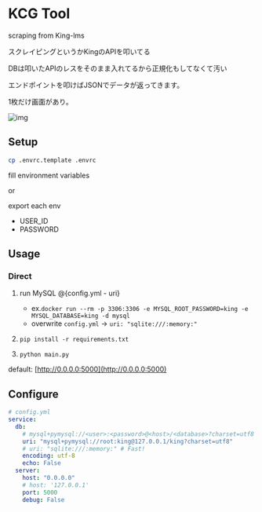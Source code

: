 # KCG Tool

scraping from King-lms

スクレイピングというかKingのAPIを叩いてる

DBは叩いたAPIのレスをそのまま入れてるから正規化もしてなくて汚い

エンドポイントを叩けばJSONでデータが返ってきます。

1枚だけ画面があり。

![img](https://user-images.githubusercontent.com/25787913/53440270-7b770f00-3a47-11e9-8a70-4a199eb7ab7d.png)

## Setup

```sh
cp .envrc.template .envrc
```

fill environment variables

or

export each env

- USER_ID
- PASSWORD

## Usage

### Direct

1. run MySQL @{config.yml - uri}

   - ex.`docker run --rm -p 3306:3306 -e MYSQL_ROOT_PASSWORD=king -e MYSQL_DATABASE=king -d mysql`
   - overwrite `config.yml` -> `uri: "sqlite:///:memory:"`

2. `pip install -r requirements.txt`

3. `python main.py`

default: [http://0.0.0.0:5000](http://0.0.0.0:5000)

## Configure

```yml
# config.yml
service:
  db:
    # mysql+pymysql://<user>:<password>@<host>/<database>?charset=utf8
    uri: "mysql+pymysql://root:king@127.0.0.1/king?charset=utf8"
    # uri: "sqlite:///:memory:" # Fast!
    encoding: utf-8
    echo: False
  server:
    host: "0.0.0.0"
    # host: '127.0.0.1'
    port: 5000
    debug: False
```
